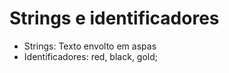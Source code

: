 # Strings e identificadores


* Strings: Texto envolto em aspas
* Identificadores: red, black, gold;
